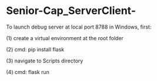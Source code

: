 # Senior-Cap_ServerClient-

To launch debug server at local port 8788 in Windows, first:

(1) create a virtual environment at the root folder

(2) cmd: pip install flask

(3) navigate to Scripts directory

(4) cmd: flask run
